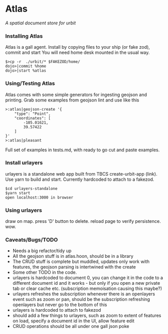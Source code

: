Atlas
=====

*A spatial document store for urbit*

### Installing Atlas

Atlas is a gall agent.  Install by copying files to your ship (or fake zod), commit and start
You will need home desk mounted in the usual way.
```
$>cp -r  ./urbit/* $FAKEZOD/home/
dojo>|commit %home
dojo>|start %atlas
```

### Using/Testing Atlas

Atlas comes with some simple generators for ingesting geojson and printing.  Grab some examples from geojson lint and use like this
```
>:atlas|geojson-create '{
    "type": "Point",
    "coordinates": [
        -105.01621,
        39.57422
    ]
}'
>:atlas|pleasant
```
Full set of examples in tests.md, with ready to go cut and paste examples.

### Install urlayers

urlayers is a standalone web app built from TBCS create-urbit-app (link).  
Use yarn to build and start.  Currently hardcoded to attach to a fakezod.

```
$cd urlayers-standalone
$yarn start
open localhost:3000 in browser
```

### Using urlayers

draw on map. press 'D' button to delete. reload page to verify persistence. wow.

### Caveats/Bugs/TODO

* Needs a big refactor/tidy up
 * All the geojson stuff is in atlas.hoon, should be in a library
 * The CRUD stuff is complete but muddled, updates only work with features, the geojson parsing is intertwined with the create
 * Some other TODO in the code.
* urlayers is hardcoded to document 0, you can change it in the code to a different document id and it works - but only if you open a new private tab or clear cache etc. (subscription memoisation causing this maybe?)
* urlayers refreshes the subscription whenever there is an openlayers event such as zoom or pan, should be the subscription refreshing openlayers but never go to the bottom of this
* urlayers is hardcoded to attach to fakezod
* should add a few things to urlayers, such as zoom to extent of features on load, specify a document id in the UI, allow feature edit
* CRUD operations should be all under one gall json poke
